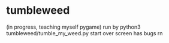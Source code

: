 # tumbleweed
(in progress, teaching myself pygame)
run by python3 tumbleweed/tumble_my_weed.py
start over screen has bugs rn 
